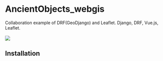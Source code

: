 







# AncientObjects_webgis
Collaboration example of DRF(GeoDjango) and Leaflet. Django, DRF, Vue.js, Leaflet.
<br>
<br>
<image src="https://downloader.disk.yandex.ru/preview/61db73158c70899eca7b475bdce79722f91103803bec7fe0407d571662b43d24/642efda4/BDCxFTBY55zKZIJUdHQScuFbr-tVbF3upXl0r_VCXEsX7O81ulyE515Ul0SqxQUvnPHe51yZPAnawZutOJrJmw%3D%3D?uid=0&filename=webmap_example.jpg&disposition=inline&hash=&limit=0&content_type=image%2Fjpeg&owner_uid=0&tknv=v2&size=2048x2048"></image>
## Installation
